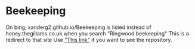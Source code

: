 # Beekeeping
On bing, xanderg2.github.io/Beekeeping is listed instead of honey.thegillams.co.uk when you search "Ringwood beekeeping" This is a redirect to that site
Use ["This link"]("https://github.com/DaveBeekeeping/DaveBeekeeping.github.io") if you want to see the repository.
